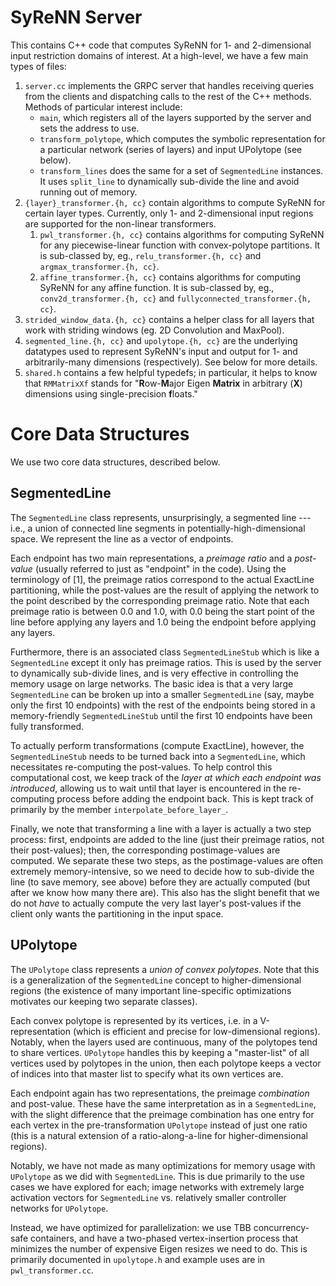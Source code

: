 # SyReNN Server
This contains C++ code that computes SyReNN for 1- and 2-dimensional input
restriction domains of interest. At a high-level, we have a few main types of
files:

1. ``server.cc`` implements the GRPC server that handles receiving queries from
   the clients and dispatching calls to the rest of the C++ methods. Methods of
   particular interest include:
   - ``main``, which registers all of the layers supported by the server and
     sets the address to use.
   - ``transform_polytope``, which computes the symbolic representation for a
     particular network (series of layers) and input UPolytope (see below).
   - ``transform_lines`` does the same for a set of ``SegmentedLine``
     instances. It uses ``split_line`` to dynamically sub-divide the line and
     avoid running out of memory.
2. ``{layer}_transformer.{h, cc}`` contain algorithms to compute SyReNN for
   certain layer types. Currently, only 1- and 2-dimensional input regions are
   supported for the non-linear transformers.
    1. ``pwl_transformer.{h, cc}`` contains algorithms for computing SyReNN for
       any piecewise-linear function with convex-polytope partitions. It is
       sub-classed by, eg., ``relu_transformer.{h, cc}`` and
       ``argmax_transformer.{h, cc}``.
    2. ``affine_transformer.{h, cc}`` contains algorithms for computing SyReNN
       for any affine function. It is sub-classed by, eg.,
       ``conv2d_transformer.{h, cc}`` and ``fullyconnected_transformer.{h,
       cc}``.
3. ``strided_window_data.{h, cc}`` contains a helper class for all layers that
   work with striding windows (eg. 2D Convolution and MaxPool).
4. ``segmented_line.{h, cc}`` and ``upolytope.{h, cc}`` are the underlying
   datatypes used to represent SyReNN's input and output for 1- and
   arbitrarily-many dimensions (respectively). See below for more details.
5. ``shared.h`` contains a few helpful typedefs; in particular, it helps to
   know that ``RMMatrixXf`` stands for "**R**ow-**M**ajor Eigen **Matrix** in
   arbitrary (**X**) dimensions using single-precision **f**loats."

# Core Data Structures
We use two core data structures, described below.

## SegmentedLine
The ``SegmentedLine`` class represents, unsurprisingly, a segmented line ---
i.e., a union of connected line segments in potentially-high-dimensional space.
We represent the line as a vector of endpoints.

Each endpoint has two main representations, a _preimage ratio_ and a
_post-value_ (usually referred to just as "endpoint" in the code). Using the
terminology of [1], the preimage ratios correspond to the actual ExactLine
partitioning, while the post-values are the result of applying the network to
the point described by the corresponding preimage ratio. Note that each
preimage ratio is between 0.0 and 1.0, with 0.0 being the start point of the
line before applying any layers and 1.0 being the endpoint before applying any
layers.

Furthermore, there is an associated class ``SegmentedLineStub`` which is like a
``SegmentedLine`` except it only has preimage ratios. This is used by the
server to dynamically sub-divide lines, and is very effective in controlling
the memory usage on large networks. The basic idea is that a very large
``SegmentedLine`` can be broken up into a smaller ``SegmentedLine`` (say, maybe
only the first 10 endpoints) with the rest of the endpoints being stored in a
memory-friendly ``SegmentedLineStub`` until the first 10 endpoints have been
fully transformed.

To actually perform transformations (compute ExactLine), however, the
``SegmentedLineStub`` needs to be turned back into a ``SegmentedLine``, which
necessitates re-computing the post-values. To help control this computational
cost, we keep track of the _layer at which each endpoint was introduced_,
allowing us to wait until that layer is encountered in the re-computing process
before adding the endpoint back. This is kept track of primarily by the member
``interpolate_before_layer_``.

Finally, we note that transforming a line with a layer is actually a two step
process: first, endpoints are added to the line (just their preimage ratios,
not their post-values); then, the corresponding postimage-values are computed.
We separate these two steps, as the postimage-values are often extremely
memory-intensive, so we need to decide how to sub-divide the line (to save
memory, see above) before they are actually computed (but after we know how
many there are). This also has the slight benefit that we do not _have_ to
actually compute the very last layer's post-values if the client only wants the
partitioning in the input space.

## UPolytope
The ``UPolytope`` class represents a _union of convex polytopes_. Note that
this is a generalization of the ``SegmentedLine`` concept to higher-dimensional
regions (the existence of many important line-specific optimizations motivates
our keeping two separate classes).

Each convex polytope is represented by its vertices, i.e. in a V-representation
(which is efficient and precise for low-dimensional regions). Notably, when the
layers used are continuous, many of the polytopes tend to share vertices.
``UPolytope`` handles this by keeping a "master-list" of all vertices used by
polytopes in the union, then each polytope keeps a vector of indices into that
master list to specify what its own vertices are.

Each endpoint again has two representations, the preimage _combination_ and
post-value. These have the same interpretation as in a ``SegmentedLine``, with
the slight difference that the preimage combination has one entry for each
vertex in the pre-transformation ``UPolytope`` instead of just one ratio (this
is a natural extension of a ratio-along-a-line for higher-dimensional regions).

Notably, we have not made as many optimizations for memory usage with
``UPolytope`` as we did with ``SegmentedLine``. This is due primarily to the
use cases we have explored for each; image networks with extremely large
activation vectors for ``SegmentedLine`` vs. relatively smaller controller
networks for ``UPolytope``.

Instead, we have optimized for parallelization: we use TBB concurrency-safe
containers, and have a two-phased vertex-insertion process that minimizes the
number of expensive Eigen resizes we need to do. This is primarily documented
in ``upolytope.h`` and example uses are in ``pwl_transformer.cc``.
